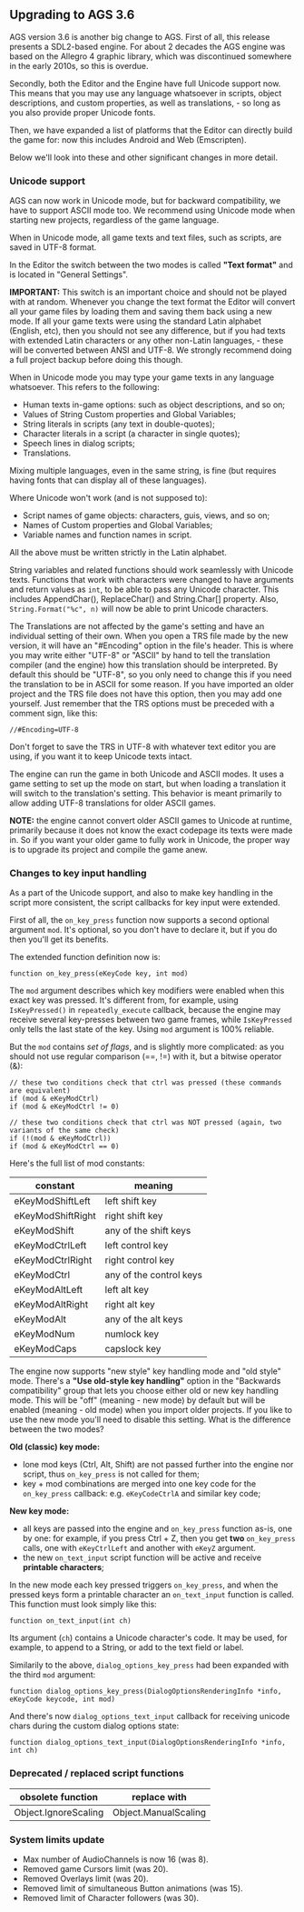 ## Upgrading to AGS 3.6

AGS version 3.6 is another big change to AGS.
First of all, this release presents a SDL2-based engine. For about 2 decades the AGS engine was based on the Allegro 4 graphic library, which was discontinued somewhere in the early 2010s, so this is overdue.

Secondly, both the Editor and the Engine have full Unicode support now. This means that you may use any language whatsoever in scripts, object descriptions, and custom properties, as well as translations, - so long as you also provide proper Unicode fonts.

Then, we have expanded a list of platforms that the Editor can directly build the game for: now this includes Android and Web (Emscripten).

Below we'll look into these and other significant changes in more detail.

### Unicode support

AGS can now work in Unicode mode, but for backward compatibility, we have to support ASCII mode too. We recommend using Unicode mode when starting new projects, regardless of the game language.

When in Unicode mode, all game texts and text files, such as scripts, are saved in UTF-8 format.

In the Editor the switch between the two modes is called **"Text format"** and is located in "General Settings".

**IMPORTANT:** This switch is an important choice and should not be played with at random. Whenever you change the text format the Editor will convert all your game files by loading them and saving them back using a new mode. If all your game texts were using the standard Latin alphabet (English, etc), then you should not see any difference, but if you had texts with extended Latin characters or any other non-Latin languages, - these will be converted between ANSI and UTF-8. We strongly recommend doing a full project backup before doing this though.

When in Unicode mode you may type your game texts in any language whatsoever. This refers to the following:
* Human texts in-game options: such as object descriptions, and so on;
* Values of String Custom properties and Global Variables;
* String literals in scripts (any text in double-quotes);
* Character literals in a script (a character in single quotes);
* Speech lines in dialog scripts;
* Translations.

Mixing multiple languages, even in the same string, is fine (but requires having fonts that can display all of these languages).

Where Unicode won't work (and is not supposed to):
* Script names of game objects: characters, guis, views, and so on;
* Names of Custom properties and Global Variables;
* Variable names and function names in script.

All the above must be written strictly in the Latin alphabet.

String variables and related functions should work seamlessly with Unicode texts. Functions that work with characters were changed to have arguments and return values as `int`, to be able to pass any Unicode character. This includes AppendChar(), ReplaceChar() and String.Char[] property. Also, `String.Format("%c", n)` will now be able to print Unicode characters.

The Translations are not affected by the game's setting and have an individual setting of their own. When you open a TRS file made by the new version, it will have an "#Encoding" option in the file's header. This is where you may write either "UTF-8" or "ASCII" by hand to tell the translation compiler (and the engine) how this translation should be interpreted. By default this should be "UTF-8", so you only need to change this if you need the translation to be in ASCII for some reason.
If you have imported an older project and the TRS file does not have this option, then you may add one yourself. Just remember that the TRS options must be preceded with a comment sign, like this:

    //#Encoding=UTF-8

Don't forget to save the TRS in UTF-8 with whatever text editor you are using, if you want it to keep Unicode texts intact.

The engine can run the game in both Unicode and ASCII modes. It uses a game setting to set up the mode on start, but when loading a translation it will switch to the translation's setting. This behavior is meant primarily to allow adding UTF-8 translations for older ASCII games.

**NOTE:** the engine cannot convert older ASCII games to Unicode at runtime, primarily because it does not know the exact codepage its texts were made in. So if you want your older game to fully work in Unicode, the proper way is to upgrade its project and compile the game anew.

### Changes to key input handling

As a part of the Unicode support, and also to make key handling in the script more consistent, the script callbacks for key input were extended.

First of all, the `on_key_press` function now supports a second optional argument `mod`. It's optional, so you don't have to declare it, but if you do then you'll get its benefits.

The extended function definition now is:

    function on_key_press(eKeyCode key, int mod)

The `mod` argument describes which key modifiers were enabled when this exact key was pressed. It's different from, for example, using `IsKeyPressed()` in `repeatedly_execute` callback, because the engine may receive several key-presses between two game frames, while `IsKeyPressed` only tells the last state of the key. Using `mod` argument is 100% reliable.

But the `mod` contains *set of flags*, and is slightly more complicated: as you should not use regular comparison (==, !=) with it, but a bitwise operator (&):

    // these two conditions check that ctrl was pressed (these commands are equivalent)
    if (mod & eKeyModCtrl)
    if (mod & eKeyModCtrl != 0)
 
    // these two conditions check that ctrl was NOT pressed (again, two variants of the same check)
    if (!(mod & eKeyModCtrl))
    if (mod & eKeyModCtrl == 0)

Here's the full list of mod constants:

constant | meaning
-- | --
eKeyModShiftLeft | left shift key
eKeyModShiftRight | right shift key
eKeyModShift | any of the shift keys
eKeyModCtrlLeft | left control key
eKeyModCtrlRight | right control key
eKeyModCtrl | any of the control keys
eKeyModAltLeft | left alt key
eKeyModAltRight | right alt key
eKeyModAlt | any of the alt keys  
eKeyModNum | numlock key
eKeyModCaps | capslock key

The engine now supports "new style" key handling mode and "old style" mode. There's a **"Use old-style key handling"** option in the "Backwards compatibility" group that lets you choose either old or new key handling mode. This will be "off" (meaning - new mode) by default but will be enabled (meaning - old mode) when you import older projects. If you like to use the new mode you'll need to disable this setting.
What is the difference between the two modes?

**Old (classic) key mode:**
 - lone mod keys (Ctrl, Alt, Shift) are not passed further into the engine nor script, thus `on_key_press` is not called for them;
 - key + mod combinations are merged into one key code for the `on_key_press` callback: e.g. `eKeyCodeCtrlA` and similar key code;

**New key mode:**
 - all keys are passed into the engine and `on_key_press` function as-is, one by one: for example, if you press Ctrl + Z, then you get **two** `on_key_press` calls, one with `eKeyCtrlLeft` and another with `eKeyZ` argument.
 - the new `on_text_input` script function will be active and receive **printable characters**;

In the new mode each key pressed triggers `on_key_press`, and when the pressed keys form a printable character an `on_text_input` function is called. This function must look simply like this:

    function on_text_input(int ch)

Its argument (`ch`) contains a Unicode character's code. It may be used, for example, to append to a String, or add to the text field or label.

Similarily to the above, `dialog_options_key_press` had been expanded with the third `mod` argument:

    function dialog_options_key_press(DialogOptionsRenderingInfo *info, eKeyCode keycode, int mod)

And there's now `dialog_options_text_input` callback for receiving unicode chars during the custom dialog options state:

    function dialog_options_text_input(DialogOptionsRenderingInfo *info, int ch)

### Deprecated / replaced script functions

obsolete function | replace with
-- | --
Object.IgnoreScaling | Object.ManualScaling

### System limits update

* Max number of AudioChannels is now 16 (was 8).
* Removed game Cursors limit (was 20).
* Removed Overlays limit (was 20).
* Removed limit of simultaneous Button animations (was 15).
* Removed limit of Character followers (was 30).
